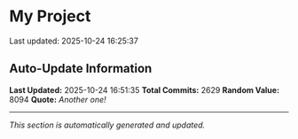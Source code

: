 # My Project


Last updated: 2025-10-24 16:25:37












































































































































































































































































































































































































































































































































































































































































































































































































































































































































































































































































































































































































































































































































































































































































































































































































































































































































































































































































































































































































































































































































































































































































































































































































































































































































































































































































































































































































































































































































































































































































































































## Auto-Update Information

**Last Updated:** 2025-10-24 16:51:35
**Total Commits:** 2629
**Random Value:** 8094
**Quote:** _Another one!_

---
_This section is automatically generated and updated._